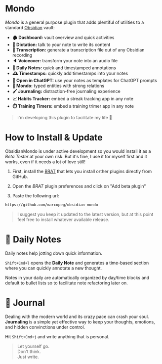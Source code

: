# Mondo

_Mondo_ is a general purpose plugin that adds plentiful of utilities to a standard [Obsidian](https://obsidian.md/) vault:

- **🏚️ Dashboard:** vault overview and quick activities
- **🎤 Dictation:** talk to your note to write its content
- **📝 Transcription:** generate a transcription file out of any Obsidian recording
- **🔈 Voiceover:** transform your note into an audio file
- **📆 Daily Notes:** quick and timestamped annotations
- **🕰️ Timestamps:** quickly add timestamps into your notes
- **🤖 Open in ChatGPT:** use your notes as templates for ChatGPT prompts
- **👫 Mondo:** typed entities with strong relations
- **🖌️ Journaling:** distraction-free journaling experience
- **📈 Habits Tracker:** embed a streak tracking app in any note
- **⏱️ Training Timers:** embed a training trimer app in any note

> I'm developing this plugin to facilitate my life 🤘

# How to Install & Update

ObsidianMondo is under active development so you would install it as a _Beta Tester_ at your own risk. But it's fine, I use it for myself first and it works, even if it needs a lot of love still!

1. First, install the [BRAT](https://obsidian.md/plugins?id=obsidian42-brat) that lets you install orther plugins directly from GitHub.

2. Open the _BRAT_ plugin preferences and click on "Add beta plugin"

3. Paste the following url:

```bash
https://github.com/marcopeg/obsidian-mondo
```

> I suggest you keep it updated to the latest version, but at this point feel free to install whatever available release.

# 📆 Daily Notes

Daily notes help jotting down quick information.

`Shift+Cmd+l` opens the **Daily Note** and generates a time-based section where you can quickly annotate a new thought.

Notes in your daily are automatically organized by day/time blocks and default to bullet lists so to facilitate note refactoring later on.

# 📝 Journal

Dealing with the modern world and its crazy pace can crash your soul. **Journaling** is a simple yet effective way to keep your thoughts, emotions, and hidden convinctions under control.

Hit `Shift+Cmd+j` and write anything that is personal.

> Let yourself go.  
> Don't think.  
> Just write.
